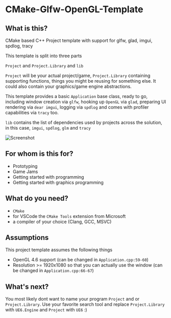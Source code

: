 # CMake-Glfw-OpenGL-Template

## What is this?

CMake based C++ Project template with support for glfw, glad, imgui, spdlog, tracy

This template is split into three parts

`Project` and `Project.Library` and `lib`

`Project` will be your actual project/game,
`Project.Library` containing supporting functions, things you might be reusing for something else. It could also contain your graphics/game engine abstractions.

This template provides a basic `Application` base class, ready to go, including window creation via `glfw`, hooking up `OpenGL` via `glad`, preparing UI rendering via `dear imgui`, logging via `spdlog` and comes with profiler capabilities via `tracy` too.

`lib` contains the list of dependencies used by projects across the solution, in this case, `imgui`, `spdlog`, `glm` and `tracy`

![Screenshot](screenshots/screenshot.png)

## For whom is this for?

- Prototyping
- Game Jams
- Getting started with programming
- Getting started with graphics programming

## What do you need?

- `CMake`
- for VSCode the `CMake Tools` extension from Microsoft
- a compiler of your choice (Clang, GCC, MSVC)

## Assumptions

This project template assumes the following things

- OpenGL 4.6 support (can be changed in `Application.cpp:59-60`)
- Resolution >= 1920x1080 so that you can actually use the window (can be changed in `Application.cpp:66-67`)

## What's next?

You most likely dont want to name your program `Project` and or `Project.Library`. Use your favorite search tool and replace `Project.Library` with `UE6.Engine` and `Project` with `UE6` :)